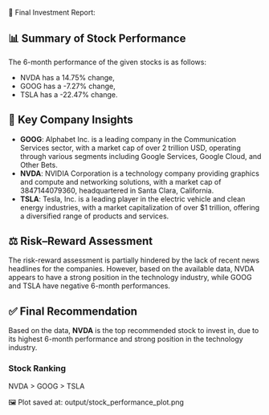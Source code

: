 📘 Final Investment Report:

## 📊 Summary of Stock Performance
The 6-month performance of the given stocks is as follows:
* NVDA has a 14.75% change,
* GOOG has a -7.27% change,
* TSLA has a -22.47% change.

## 🧩 Key Company Insights
* **GOOG**: Alphabet Inc. is a leading company in the Communication Services sector, with a market cap of over 2 trillion USD, operating through various segments including Google Services, Google Cloud, and Other Bets.
* **NVDA**: NVIDIA Corporation is a technology company providing graphics and compute and networking solutions, with a market cap of 3847144079360, headquartered in Santa Clara, California.
* **TSLA**: Tesla, Inc. is a leading player in the electric vehicle and clean energy industries, with a market capitalization of over $1 trillion, offering a diversified range of products and services.

## ⚖️ Risk–Reward Assessment
The risk-reward assessment is partially hindered by the lack of recent news headlines for the companies. However, based on the available data, NVDA appears to have a strong position in the technology industry, while GOOG and TSLA have negative 6-month performances.

## ✅ Final Recommendation
Based on the data, **NVDA** is the top recommended stock to invest in, due to its highest 6-month performance and strong position in the technology industry.  

### Stock Ranking
NVDA > GOOG > TSLA

🖼️ Plot saved at: output/stock_performance_plot.png